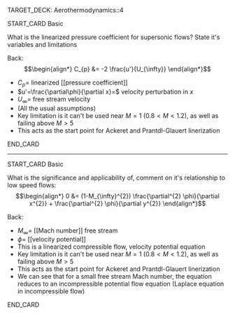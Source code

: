 TARGET_DECK: Aerothermodynamics::4



START_CARD
Basic

What is the linearized pressure coefficient for supersonic flows? State it's variables and limitations

Back: 
$$\begin{align*}  C_{p} &= -2 \frac{u'}{U_{\infty}}   \end{align*}$$ 
- $C_{p}=$ linearized [[pressure coefficient]]
- $u'=\frac{\partial\phi}{\partial x}=$ velocity perturbation in $x$
- $U_{\infty}=$ free stream velocity
- (All the usual assumptions)
- Key limitation is it can't be used near $M=1$ ($0.8<M<1.2$), as well as failing above $M>5$
- This acts as the start point for Ackeret and Prantdl-Glauert linerization

END_CARD


--------

START_CARD
Basic

What is the significance and applicability of, comment on it's relationship to low speed flows:
$$\begin{align*}   0  &=   (1-M_{\infty}^{2})  \frac{\partial^{2} \phi}{\partial x^{2}} + \frac{\partial^{2} \phi}{\partial y^{2}}  \end{align*}$$

Back: 
- $M_{\infty}=$ [[Mach number]] free stream
- $\phi=$ [[velocity potential]]
- This is a linearized compressible flow, velocity potential equation
- Key limitation is it can't be used near $M=1$ ($0.8<M<1.2$), as well as failing above $M>5$
- This acts as the start point for Ackeret and Prantdl-Glauert linerization
- We can see that for a small free stream Mach number, the equation reduces to an incompressible potential flow equation (Laplace equation in incompressible flow)

END_CARD


